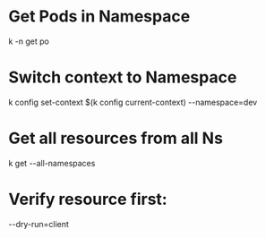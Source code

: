 # Get Pods in Namespace
k -n <ns> get po

# Switch context to Namespace
k config set-context $(k config current-context) --namespace=dev

# Get all resources from all Ns
k get <resource> --all-namespaces

# Verify resource first:
--dry-run=client